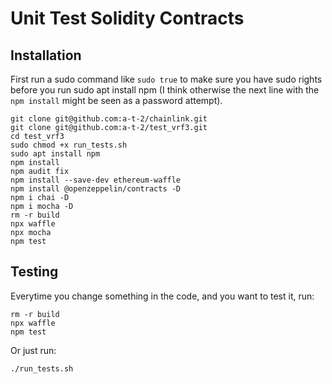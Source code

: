 # Unit Test Solidity Contracts

## Installation
First run a sudo command like `sudo true` to make sure you have sudo rights before you run sudo apt install npm (I think otherwise the next line with the `npm install` might be seen as a password attempt). 
```
git clone git@github.com:a-t-2/chainlink.git
git clone git@github.com:a-t-2/test_vrf3.git
cd test_vrf3
sudo chmod +x run_tests.sh
sudo apt install npm
npm install
npm audit fix
npm install --save-dev ethereum-waffle
npm install @openzeppelin/contracts -D
npm i chai -D
npm i mocha -D
rm -r build
npx waffle
npx mocha
npm test
```
## Testing
Everytime you change something in the code, and you want to test it, run:
```
rm -r build
npx waffle
npm test
```
Or just run:
```
./run_tests.sh
```
